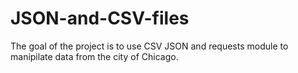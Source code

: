 # JSON-and-CSV-files
The goal of the project is to use CSV JSON and requests module to manipilate data from the city of Chicago.
